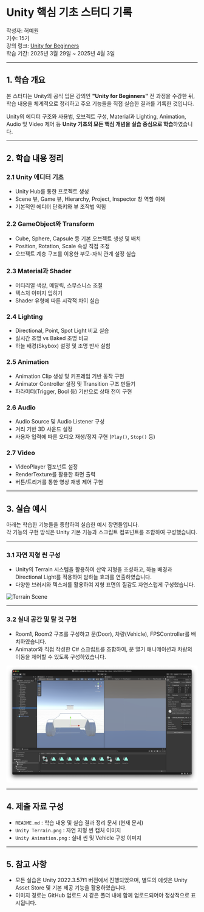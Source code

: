 # Unity 핵심 기초 스터디 기록

작성자: 허예원  
기수: 15기  
강의 링크: [Unity for Beginners](https://learn.unity.com/course/try-unity-for-beginners?uv=2019.4)  
학습 기간: 2025년 3월 29일 ~ 2025년 4월 3일

---

## 1. 학습 개요

본 스터디는 Unity의 공식 입문 강의인 **"Unity for Beginners"** 전 과정을 수강한 뒤, 학습 내용을 체계적으로 정리하고 주요 기능들을 직접 실습한 결과를 기록한 것입니다.  

Unity의 에디터 구조와 사용법, 오브젝트 구성, Material과 Lighting, Animation, Audio 및 Video 제어 등 **Unity 기초의 모든 핵심 개념을 실습 중심으로 학습**하였습니다.

---

## 2. 학습 내용 정리

### 2.1 Unity 에디터 기초
- Unity Hub를 통한 프로젝트 생성
- Scene 뷰, Game 뷰, Hierarchy, Project, Inspector 창 역할 이해
- 기본적인 에디터 단축키와 뷰 조작법 익힘

### 2.2 GameObject와 Transform
- Cube, Sphere, Capsule 등 기본 오브젝트 생성 및 배치
- Position, Rotation, Scale 속성 직접 조정
- 오브젝트 계층 구조를 이용한 부모-자식 관계 설정 실습

### 2.3 Material과 Shader
- 머티리얼 색상, 메탈릭, 스무스니스 조절
- 텍스처 이미지 입히기
- Shader 유형에 따른 시각적 차이 실습

### 2.4 Lighting
- Directional, Point, Spot Light 비교 실습
- 실시간 조명 vs Baked 조명 비교
- 하늘 배경(Skybox) 설정 및 조명 반사 실험

### 2.5 Animation
- Animation Clip 생성 및 키프레임 기반 동작 구현
- Animator Controller 설정 및 Transition 구조 만들기
- 파라미터(Trigger, Bool 등) 기반으로 상태 전이 구현

### 2.6 Audio
- Audio Source 및 Audio Listener 구성
- 거리 기반 3D 사운드 설정
- 사용자 입력에 따른 오디오 재생/정지 구현 (`Play()`, `Stop()` 등)

### 2.7 Video
- VideoPlayer 컴포넌트 설정
- RenderTexture를 활용한 화면 출력
- 버튼/트리거를 통한 영상 재생 제어 구현

---

## 3. 실습 예시

아래는 학습한 기능들을 종합하여 실습한 예시 장면들입니다.  
각 기능의 구현 방식은 Unity 기본 기능과 스크립트 컴포넌트를 조합하여 구성했습니다.

---

### 3.1 자연 지형 씬 구성

- Unity의 Terrain 시스템을 활용하여 산악 지형을 조성하고, 하늘 배경과 Directional Light를 적용하여 밤하늘 효과를 연출하였습니다.
- 다양한 브러시와 텍스처를 활용하여 지형 표면의 질감도 자연스럽게 구성했습니다.

![Terrain Scene](Unity%20Terrain.png)

---

### 3.2 실내 공간 및 탈 것 구현

- Room1, Room2 구조를 구성하고 문(Door), 차량(Vehicle), FPSController를 배치하였습니다.
- Animator와 직접 작성한 C# 스크립트를 조합하여, 문 열기 애니메이션과 차량의 이동을 제어할 수 있도록 구성하였습니다.

![Vehicle & Animation](Unity%20Animation.png)

---

## 4. 제출 자료 구성

- `README.md` : 학습 내용 및 실습 결과 정리 문서 (현재 문서)
- `Unity Terrain.png` : 자연 지형 씬 캡처 이미지
- `Unity Animation.png` : 실내 씬 및 Vehicle 구성 이미지

---

## 5. 참고 사항

- 모든 실습은 Unity 2022.3.57f1 버전에서 진행되었으며, 별도의 에셋은 Unity Asset Store 및 기본 제공 기능을 활용하였습니다.
- 이미지 경로는 GitHub 업로드 시 같은 폴더 내에 함께 업로드되어야 정상적으로 표시됩니다.
